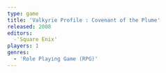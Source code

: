 ```yaml
---
type: game
title: 'Valkyrie Profile : Covenant of the Plume'
released: 2008
editors: 
  -'Square Enix'
players: 1
genres:
  - 'Role Playing Game (RPG)'
---
```

